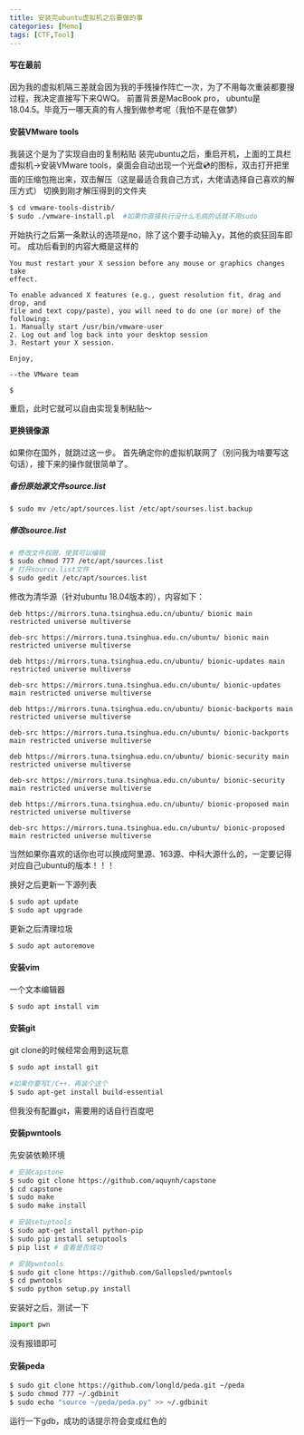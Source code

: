```yaml
---
title: 安装完ubuntu虚拟机之后要做的事
categories: [Memo]
tags: [CTF,Tool]
---
```


#### 写在最前

因为我的虚拟机隔三差就会因为我的手残操作阵亡一次，为了不用每次重装都要搜过程，我决定直接写下来QWQ。
前置背景是MacBook pro， ubuntu是18.04.5。毕竟万一哪天真的有人搜到做参考呢（我怕不是在做梦）

<!--more-->

#### 安装VMware tools

我装这个是为了实现自由的复制粘贴
装完ubuntu之后，重启开机，上面的工具栏虚拟机->安装VMware tools，桌面会自动出现一个光盘💿的图标，双击打开把里面的压缩包拖出来，双击解压（这是最适合我自己方式，大佬请选择自己喜欢的解压方式）
切换到刚才解压得到的文件夹
```sh
$ cd vmware-tools-distrib/
$ sudo ./vmware-install.pl  #如果你直接执行没什么毛病的话就不用sudo
```
开始执行之后第一条默认的选项是no，除了这个要手动输入y，其他的疯狂回车即可。
成功后看到的内容大概是这样的
```
You must restart your X session before any mouse or graphics changes take 
effect.

To enable advanced X features (e.g., guest resolution fit, drag and drop, and 
file and text copy/paste), you will need to do one (or more) of the following:
1. Manually start /usr/bin/vmware-user
2. Log out and log back into your desktop session
3. Restart your X session.

Enjoy,

--the VMware team

$ 
```
重启，此时它就可以自由实现复制粘贴～

#### 更换镜像源
如果你在国外，就跳过这一步。
首先确定你的虚拟机联网了（别问我为啥要写这句话），接下来的操作就很简单了。

##### 备份原始源文件source.list

```sh
$ sudo mv /etc/apt/sources.list /etc/apt/sourses.list.backup
```

##### 修改source.list

```sh
# 修改文件权限，使其可以编辑
$ sudo chmod 777 /etc/apt/sources.list
# 打开source.list文件
$ sudo gedit /etc/apt/sources.list
```
修改为清华源（针对ubuntu 18.04版本的），内容如下：
```
deb https://mirrors.tuna.tsinghua.edu.cn/ubuntu/ bionic main restricted universe multiverse

deb-src https://mirrors.tuna.tsinghua.edu.cn/ubuntu/ bionic main restricted universe multiverse

deb https://mirrors.tuna.tsinghua.edu.cn/ubuntu/ bionic-updates main restricted universe multiverse

deb-src https://mirrors.tuna.tsinghua.edu.cn/ubuntu/ bionic-updates main restricted universe multiverse

deb https://mirrors.tuna.tsinghua.edu.cn/ubuntu/ bionic-backports main restricted universe multiverse

deb-src https://mirrors.tuna.tsinghua.edu.cn/ubuntu/ bionic-backports main restricted universe multiverse

deb https://mirrors.tuna.tsinghua.edu.cn/ubuntu/ bionic-security main restricted universe multiverse

deb-src https://mirrors.tuna.tsinghua.edu.cn/ubuntu/ bionic-security main restricted universe multiverse

deb https://mirrors.tuna.tsinghua.edu.cn/ubuntu/ bionic-proposed main restricted universe multiverse

deb-src https://mirrors.tuna.tsinghua.edu.cn/ubuntu/ bionic-proposed main restricted universe multiverse
```
当然如果你喜欢的话你也可以换成阿里源、163源、中科大源什么的，一定要记得对应自己ubuntu的版本！！！

换好之后更新一下源列表
```sh
$ sudo apt update
$ sudo apt upgrade
```
更新之后清理垃圾
```sh
$ sudo apt autoremove
```

#### 安装vim
一个文本编辑器
```sh
$ sudo apt install vim
```

#### 安装git
git clone的时候经常会用到这玩意
```sh
$ sudo apt install git

#如果你要写C/C++，再装个这个
$ sudo apt-get install build-essential
```
但我没有配置git，需要用的话自行百度吧

#### 安装pwntools
先安装依赖环境
```sh
# 安装capstone
$ sudo git clone https://github.com/aquynh/capstone
$ cd capstone
$ sudo make
$ sudo make install

# 安装setuptools
$ sudo apt-get install python-pip
$ sudo pip install setuptools
$ pip list # 查看是否成功

# 安装pwntools
$ sudo git clone https://github.com/Gallopsled/pwntools
$ cd pwntools
$ sudo python setup.py install
```
安装好之后，测试一下
```python
import pwn
```
没有报错即可

#### 安装peda
```sh
$ sudo git clone https://github.com/longld/peda.git ~/peda
$ sudo chmod 777 ~/.gdbinit
$ sudo echo "source ~/peda/peda.py" >> ~/.gdbinit 
```
运行一下gdb，成功的话提示符会变成红色的

